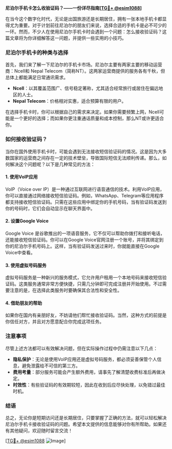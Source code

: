 **尼泊尔手机卡怎么收验证码？——一份详尽指南[[TG💪+ @esim1088](https://t.me/s/esim1088)]**

在当今这个数字化时代，无论是出国旅游还是长期居住，拥有一张本地手机卡都显得尤为重要。对于计划前往尼泊尔的朋友们来说，选择合适的手机卡是必不可少的一环。然而，不少人在使用尼泊尔手机卡时会遇到一个问题：怎么接收验证码？这篇文章将为你详细解答这一问题，并提供一些实用的小技巧。

### 尼泊尔手机卡的种类与选择

首先，我们来了解一下尼泊尔的手机卡市场。尼泊尔主要有两家主要的移动运营商：Ncell和 Nepal Telecom（简称NT）。这两家运营商提供的服务各有千秋，但总体上都能满足日常通讯需求。

- **Ncell**：以其覆盖范围广、信号稳定著称，尤其适合经常旅行或居住在偏远地区的人士。
- **Nepal Telecom**：价格相对实惠，适合预算有限的用户。

在选择手机卡时，你可以根据自己的需求来决定。如果你需要频繁上网，Ncell可能是一个更好的选择；而如果你更注重通话质量和成本控制，那么NT或许更适合你。

### 如何接收验证码？

当你在国外使用手机卡时，可能会遇到无法接收短信验证码的情况。这是因为大多数国家的运营商之间存在一定的技术壁垒，导致国际短信无法顺利传递。那么，如何解决这个问题呢？以下是几种常见的方法：

#### 1. 使用VoIP应用
VoIP（Voice over IP）是一种通过互联网进行语音通信的技术。利用VoIP应用，你可以直接通过网络接收短信验证码。例如，WhatsApp、Telegram等应用程序都支持接收短信验证码。只需在这些应用中绑定你的手机号码，当有验证码发送到你的号码时，它们会自动显示在聊天界面中。

#### 2. 设置Google Voice
Google Voice 是谷歌推出的一项语音服务，它不仅可以帮助你拨打和接听电话，还能接收短信验证码。你可以在Google Voice官网注册一个账号，并将其绑定到你的尼泊尔手机号码上。这样，当有验证码发送过来时，你就能直接在Google Voice中查看。

#### 3. 使用虚拟号码服务
虚拟号码服务是一种新兴的服务模式，它允许用户租用一个本地号码来接收短信验证码。这类服务通常非常方便快捷，只需几分钟即可完成注册并开始使用。不过需要注意的是，在选择此类服务时要确保其合法性和安全性。

#### 4. 借助朋友的帮助
如果你在国内有亲朋好友，不妨请他们帮忙接收验证码。当然，这种方式的前提是你信任对方，并且对方愿意配合你完成这项任务。

### 注意事项

尽管上述方法都可以有效解决问题，但在实际操作过程中仍需注意以下几点：

- **隐私保护**：无论是使用VoIP应用还是虚拟号码服务，都必须妥善保管个人信息，避免泄露给不可信的第三方。
- **费用考量**：部分服务可能会产生额外费用，请事先了解清楚收费标准后再做决定。
- **时效性**：有些验证码的有效期较短，因此在收到后应尽快处理，以免错过最佳时机。

### 结语

总之，无论你是短期访问还是长期居住，只要掌握了正确的方法，就可以轻松解决尼泊尔手机卡接收验证码的问题。希望本文提供的信息能够对你有所帮助。如果还有其他疑问，欢迎随时留言交流！

[[TG💪+ @esim1088](https://t.me/s/esim1088) ![Image](https://i.postimg.cc/4NQfJmqS/Snipaste-2025-05-13-00-14-12.png)]